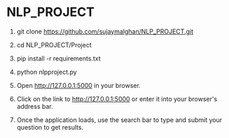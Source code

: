 # NLP_PROJECT

1. git clone https://github.com/sujaymalghan/NLP_PROJECT.git

2. cd NLP_PROJECT/Project

3. pip install -r requirements.txt

4. python nlpproject.py

5. Open http://127.0.0.1:5000 in your browser.

6. Click on the link to http://127.0.0.1:5000 or enter it into your browser's address bar.

7. Once the application loads, use the search bar to type and submit your question to get results.